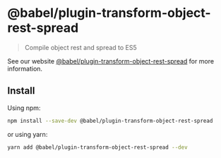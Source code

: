 # @babel/plugin-transform-object-rest-spread

> Compile object rest and spread to ES5

See our website [@babel/plugin-transform-object-rest-spread](https://babeljs.io/docs/en/babel-plugin-transform-object-rest-spread) for more information.

## Install

Using npm:

```sh
npm install --save-dev @babel/plugin-transform-object-rest-spread
```

or using yarn:

```sh
yarn add @babel/plugin-transform-object-rest-spread --dev
```
